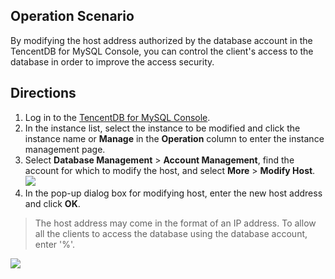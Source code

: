 ## Operation Scenario
By modifying the host address authorized by the database account in the TencentDB for MySQL Console, you can control the client's access to the database in order to improve the access security.

## Directions
1. Log in to the [TencentDB for MySQL Console](https://console.cloud.tencent.com/cdb).
2. In the instance list, select the instance to be modified and click the instance name or **Manage** in the **Operation** column to enter the instance management page.
3. Select **Database Management** > **Account Management**, find the account for which to modify the host, and select **More** > **Modify Host**.
![](https://qcloudimg.tencent-cloud.cn/raw/ce35c100d385cc7df8f29e6a0b830ada.png)
4. In the pop-up dialog box for modifying host, enter the new host address and click **OK**.
>The host address may come in the format of an IP address. To allow all the clients to access the database using the database account, enter '%'.
>
![](https://main.qcloudimg.com/raw/113ed501aa7687c9812da29e9314daeb.png)


